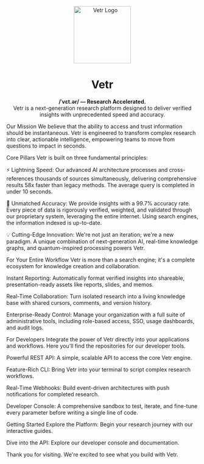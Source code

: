 
<p align="center">
<img src="https://raw.githubusercontent.com/user-attachments/assets/9142f1f9-8d96-480f-902e-c351f77d3f82" alt="Vetr Logo" width="150">
<h1 align="center">Vetr</h1>
<p align="center">
<strong>/ˈvɛt.ər/ — Research Accelerated.</strong>
<br />
Vetr is a next-generation research platform designed to deliver verified insights with unprecedented speed and accuracy.
</p>
</p>

Our Mission
We believe that the ability to access and trust information should be instantaneous. Vetr is engineered to transform complex research into clear, actionable intelligence, empowering teams to move from questions to impact in seconds.

Core Pillars
Vetr is built on three fundamental principles:

⚡ Lightning Speed: Our advanced AI architecture processes and cross-references thousands of sources simultaneously, delivering comprehensive results 58x faster than legacy methods. The average query is completed in under 10 seconds.

🎯 Unmatched Accuracy: We provide insights with a 99.7% accuracy rate. Every piece of data is rigorously verified, weighted, and validated through our proprietary system, leveraging the entire internet. Using search engines, the information indexed is up-to-date.

💡 Cutting-Edge Innovation: We're not just an iteration; we're a new paradigm. A unique combination of next-generation AI, real-time knowledge graphs, and quantum-inspired processing powers Vetr.

For Your Entire Workflow
Vetr is more than a search engine; it's a complete ecosystem for knowledge creation and collaboration.

Instant Reporting: Automatically format verified insights into shareable, presentation-ready assets like reports, slides, and memos.

Real-Time Collaboration: Turn isolated research into a living knowledge base with shared cursors, comments, and version history.

Enterprise-Ready Control: Manage your organization with a full suite of administrative tools, including role-based access, SSO, usage dashboards, and audit logs.

For Developers
Integrate the power of Vetr directly into your applications and workflows. Here you'll find the repositories for our developer tools.

Powerful REST API: A simple, scalable API to access the core Vetr engine.

Feature-Rich CLI: Bring Vetr into your terminal to script complex research workflows.

Real-Time Webhooks: Build event-driven architectures with push notifications for completed research.

Developer Console: A comprehensive sandbox to test, iterate, and fine-tune every parameter before writing a single line of code.

Getting Started
Explore the Platform: Begin your research journey with our interactive guides.

Dive into the API: Explore our developer console and documentation.

Thank you for visiting. We're excited to see what you build with Vetr.
